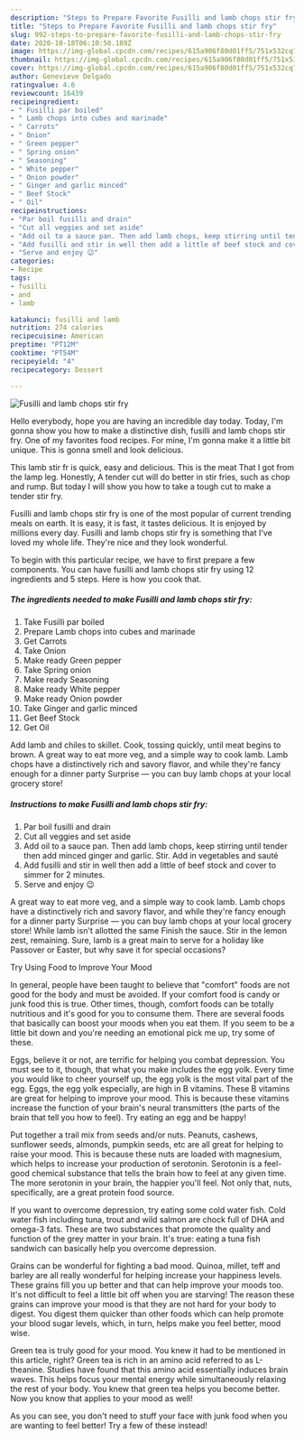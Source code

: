```yaml
---
description: "Steps to Prepare Favorite Fusilli and lamb chops stir fry"
title: "Steps to Prepare Favorite Fusilli and lamb chops stir fry"
slug: 992-steps-to-prepare-favorite-fusilli-and-lamb-chops-stir-fry
date: 2020-10-18T06:10:50.189Z
image: https://img-global.cpcdn.com/recipes/615a906f80d01ff5/751x532cq70/fusilli-and-lamb-chops-stir-fry-recipe-main-photo.jpg
thumbnail: https://img-global.cpcdn.com/recipes/615a906f80d01ff5/751x532cq70/fusilli-and-lamb-chops-stir-fry-recipe-main-photo.jpg
cover: https://img-global.cpcdn.com/recipes/615a906f80d01ff5/751x532cq70/fusilli-and-lamb-chops-stir-fry-recipe-main-photo.jpg
author: Genevieve Delgado
ratingvalue: 4.6
reviewcount: 16439
recipeingredient:
- " Fusilli par boiled"
- " Lamb chops into cubes and marinade"
- " Carrots"
- " Onion"
- " Green pepper"
- " Spring onion"
- " Seasoning"
- " White pepper"
- " Onion powder"
- " Ginger and garlic minced"
- " Beef Stock"
- " Oil"
recipeinstructions:
- "Par boil fusilli and drain"
- "Cut all veggies and set aside"
- "Add oil to a sauce pan. Then add lamb chops, keep stirring until tender then add minced ginger and garlic. Stir. Add in vegetables and sauté"
- "Add fusilli and stir in well then add a little of beef stock and cover to simmer for 2 minutes."
- "Serve and enjoy 😉"
categories:
- Recipe
tags:
- fusilli
- and
- lamb

katakunci: fusilli and lamb 
nutrition: 274 calories
recipecuisine: American
preptime: "PT12M"
cooktime: "PT54M"
recipeyield: "4"
recipecategory: Dessert

---
```



![Fusilli and lamb chops stir fry](https://img-global.cpcdn.com/recipes/615a906f80d01ff5/751x532cq70/fusilli-and-lamb-chops-stir-fry-recipe-main-photo.jpg)

Hello everybody, hope you are having an incredible day today. Today, I'm gonna show you how to make a distinctive dish, fusilli and lamb chops stir fry. One of my favorites food recipes. For mine, I'm gonna make it a little bit unique. This is gonna smell and look delicious.

This lamb stir fr is quick, easy and delicious. This is the meat That I got from the lamp leg. Honestly, A tender cut will do better in stir fries, such as chop and rump. But today I will show you how to take a tough cut to make a tender stir fry.

Fusilli and lamb chops stir fry is one of the most popular of current trending meals on earth. It is easy, it is fast, it tastes delicious. It is enjoyed by millions every day. Fusilli and lamb chops stir fry is something that I've loved my whole life. They're nice and they look wonderful.


To begin with this particular recipe, we have to first prepare a few components. You can have fusilli and lamb chops stir fry using 12 ingredients and 5 steps. Here is how you cook that.

<!--inarticleads1-->

##### The ingredients needed to make Fusilli and lamb chops stir fry:

1. Take  Fusilli par boiled
1. Prepare  Lamb chops into cubes and marinade
1. Get  Carrots
1. Take  Onion
1. Make ready  Green pepper
1. Take  Spring onion
1. Make ready  Seasoning
1. Make ready  White pepper
1. Make ready  Onion powder
1. Take  Ginger and garlic minced
1. Get  Beef Stock
1. Get  Oil


Add lamb and chiles to skillet. Cook, tossing quickly, until meat begins to brown. A great way to eat more veg, and a simple way to cook lamb. Lamb chops have a distinctively rich and savory flavor, and while they&#39;re fancy enough for a dinner party Surprise — you can buy lamb chops at your local grocery store! 

<!--inarticleads2-->

##### Instructions to make Fusilli and lamb chops stir fry:

1. Par boil fusilli and drain
1. Cut all veggies and set aside
1. Add oil to a sauce pan. Then add lamb chops, keep stirring until tender then add minced ginger and garlic. Stir. Add in vegetables and sauté
1. Add fusilli and stir in well then add a little of beef stock and cover to simmer for 2 minutes.
1. Serve and enjoy 😉


A great way to eat more veg, and a simple way to cook lamb. Lamb chops have a distinctively rich and savory flavor, and while they&#39;re fancy enough for a dinner party Surprise — you can buy lamb chops at your local grocery store! While lamb isn&#39;t allotted the same Finish the sauce. Stir in the lemon zest, remaining. Sure, lamb is a great main to serve for a holiday like Passover or Easter, but why save it for special occasions? 

Try Using Food to Improve Your Mood


In general, people have been taught to believe that "comfort" foods are not good for the body and must be avoided. If your comfort food is candy or junk food this is true. Other times, though, comfort foods can be totally nutritious and it's good for you to consume them. There are several foods that basically can boost your moods when you eat them. If you seem to be a little bit down and you're needing an emotional pick me up, try some of these.

Eggs, believe it or not, are terrific for helping you combat depression. You must see to it, though, that what you make includes the egg yolk. Every time you would like to cheer yourself up, the egg yolk is the most vital part of the egg. Eggs, the egg yolk especially, are high in B vitamins. These B vitamins are great for helping to improve your mood. This is because these vitamins increase the function of your brain's neural transmitters (the parts of the brain that tell you how to feel). Try eating an egg and be happy!

Put together a trail mix from seeds and/or nuts. Peanuts, cashews, sunflower seeds, almonds, pumpkin seeds, etc are all great for helping to raise your mood. This is because these nuts are loaded with magnesium, which helps to increase your production of serotonin. Serotonin is a feel-good chemical substance that tells the brain how to feel at any given time. The more serotonin in your brain, the happier you'll feel. Not only that, nuts, specifically, are a great protein food source.

If you want to overcome depression, try eating some cold water fish. Cold water fish including tuna, trout and wild salmon are chock full of DHA and omega-3 fats. These are two substances that promote the quality and function of the grey matter in your brain. It's true: eating a tuna fish sandwich can basically help you overcome depression. 

Grains can be wonderful for fighting a bad mood. Quinoa, millet, teff and barley are all really wonderful for helping increase your happiness levels. These grains fill you up better and that can help improve your moods too. It's not difficult to feel a little bit off when you are starving! The reason these grains can improve your mood is that they are not hard for your body to digest. You digest them quicker than other foods which can help promote your blood sugar levels, which, in turn, helps make you feel better, mood wise.

Green tea is truly good for your mood. You knew it had to be mentioned in this article, right? Green tea is rich in an amino acid referred to as L-theanine. Studies have found that this amino acid essentially induces brain waves. This helps focus your mental energy while simultaneously relaxing the rest of your body. You knew that green tea helps you become better. Now you know that applies to your mood as well!

As you can see, you don't need to stuff your face with junk food when you are wanting to feel better! Try a few of these instead!

